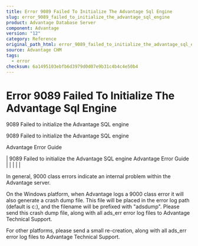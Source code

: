 ```yaml
---
title: Error 9089 Failed To Initialize The Advantage Sql Engine
slug: error_9089_failed_to_initialize_the_advantage_sql_engine
product: Advantage Database Server
component: Advantage
version: "12"
category: Reference
original_path_html: error_9089_failed_to_initialize_the_advantage_sql_engine.htm
source: Advantage CHM
tags:
  - error
checksum: 6a1495103ebfb6d3979d0d07e9b31c4b4c4e50b4
---
```


# Error 9089 Failed To Initialize The Advantage Sql Engine

9089 Failed to initialize the Advantage SQL engine

9089 Failed to initialize the Advantage SQL engine

Advantage Error Guide

| 9089 Failed to initialize the Advantage SQL engine  Advantage Error Guide |  |  |  |  |

In general, 9000 class errors indicate an internal problem within the Advantage server.

On the Windows platform, when Advantage logs a 9000 class error it will also generate a crash dump file. This file will be placed in the error log path (default is c:\), and the filename will be prefixed with "adsdump". Please send this crash dump file, along with all ads\_err error log files to Advantage Technical Support.

For other platforms, please send a small re-creation, along with all ads\_err error log files to Advantage Technical Support.
